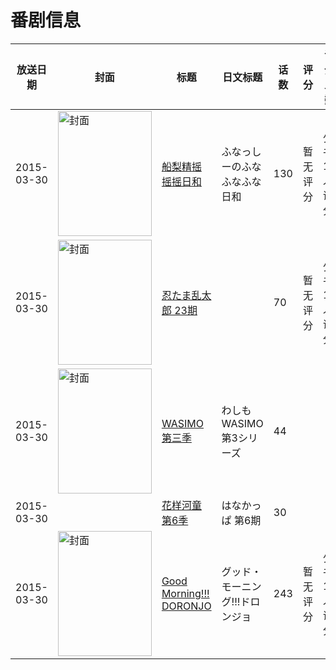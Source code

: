 # 番剧信息

|放送日期|封面|标题|日文标题|话数|评分|评分人数|
|---|---|---|---|---|---|---|
|2015-03-30|<img src="//lain.bgm.tv/pic/cover/c/af/6e/127806_AC9pV.jpg" alt="封面" style="width:150px;height:200px;object-fit:cover;">|[船梨精摇摇摇日和](https://bangumi.tv/subject/127806)|ふなっしーのふなふなふな日和|130|暂无评分|少于10人评分|
|2015-03-30|<img src="//lain.bgm.tv/pic/cover/c/9e/9b/161701_P3Y04.jpg" alt="封面" style="width:150px;height:200px;object-fit:cover;">|[忍たま乱太郎 23期](https://bangumi.tv/subject/161701)||70|暂无评分|少于10人评分|
|2015-03-30|<img src="//lain.bgm.tv/pic/cover/c/c0/d6/183497_Oz2z1.jpg" alt="封面" style="width:150px;height:200px;object-fit:cover;">|[WASIMO 第三季](https://bangumi.tv/subject/183497)|わしも WASIMO 第3シリーズ|44|||
|2015-03-30||[花样河童 第6季](https://bangumi.tv/subject/302443)|はなかっぱ 第6期|30|||
|2015-03-30|<img src="//lain.bgm.tv/pic/cover/c/50/39/310445_2TWmQ.jpg" alt="封面" style="width:150px;height:200px;object-fit:cover;">|[Good Morning!!! DORONJO](https://bangumi.tv/subject/310445)|グッド・モーニング!!!ドロンジョ|243|暂无评分|少于10人评分|
